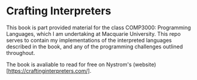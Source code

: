 # Crafting Interpreters

This book is part provided material for the class COMP3000: Programming Languages, which I am undertaking at Macquarie University. This repo serves to contain my implementations of the interpreted languages described in the book, and any of the programming challenges outlined throughout.


The book is avaliable to read for free on Nystrom's (website)[https://craftinginterpreters.com/]. 
